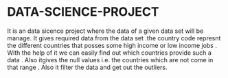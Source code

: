 # DATA-SCIENCE-PROJECT

It is an data sicence project where the data of a given data set will be manage. It gives required data from the data set .the country code represnt the different countries that posses some high income or low income jobs . With the help of it we can easily find out which countries provide such a data . Also itgives the null values i.e. the countries which are not come in that range . Also it filter the data and get out the outliers.
